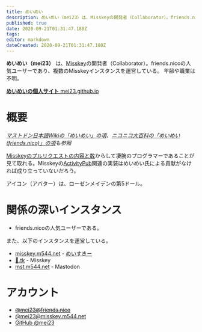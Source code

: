 ```yaml
---
title: めいめい
description: めいめい（mei23）は、Misskeyの開発者（Collaborator）。friends.nicoの人気ユーザーであり、複数のMisskeyインスタンスを運営している。
published: true
date: 2020-09-21T01:31:47.180Z
tags: 
editor: markdown
dateCreated: 2020-09-21T01:31:47.180Z
---
```


**めいめい（mei23）** は、[Misskey](/software/misskey)の開発者（Collaborator）。friends.nicoの人気ユーザーであり、複数のMisskeyインスタンスを運営している。
年齢や職業は不明。

[**めいめいの個人サイト** mei23.github.io](https://mei23.github.io/)

# 概要
*[マストドン日本語Wikiの「めいめい」の項](https://ja.mstdn.wiki/%E3%82%81%E3%81%84%E3%82%81%E3%81%84)、[ニコニコ大百科の「めいめい(friends.nico)」の項](https://dic.nicovideo.jp/a/%E3%82%81%E3%81%84%E3%82%81%E3%81%84%28friends.nico%29)も参照*

[Misskeyのプルリクエストの内容と数](https://github.com/syuilo/misskey/pulls?q=is%3Apr+author%3Amei23+is%3Aclosed)からして凄腕のプログラマーであることが見て取れる。Misskeyの[ActivityPub](/activitypub)関連の実装はめいめい氏による貢献がなければ成り立っていないだろう。

アイコン（アバター）は、ローゼンメイデンの第5ドール。

# 関係の深いインスタンス
- friends.nicoの人気ユーザーである。

また、以下のインスタンスを運営している。

- [misskey.m544.net](instances/misskey.m544.net) - [めいすきー](/software/meisskey)
- [💛.tk](https://💛.tk) - Misskey
- [mst.m544.net](https://mst.m544.net) - Mastodon

# アカウント
- ~~[@mei23@friends.nico](https://friends.nico/@mei23)~~
- [@mei23@misskey.m544.net](https://misskey.m544.net/@mei23)
- [GitHub @mei23](https://github.com/mei23)
